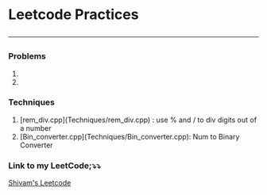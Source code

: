 # Leetcode Practices <hr>

### Problems
<ol>
    <li></li>
    <li></li>
</ol>

### Techniques
<ol>
    <li>[rem_div.cpp](Techniques/rem_div.cpp) : use % and / to div digits out of a number</li>
    <li>[Bin_converter.cpp](Techniques/Bin_converter.cpp): Num to Binary Converter</li>
</ol>

### Link to my LeetCode;⤵️⤵️
[Shivam's Leetcode](https://leetcode.com/u/shivamm-verma/)